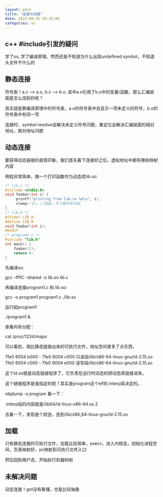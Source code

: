 ```yaml
---
layout: post
title: "连接与加载"
date: 2015-09-25 20:16:00
categories: os
---
```


## c++ #include引发的疑问

学了os, 学了编译原理，然而还是不知道为什么出现undefined symbol，不知道头文件干什么的

## 静态连接

符号表！a.c --> a.o, b.c --> b.o. 其中a.o引用了b.o中的变量/函数，那么汇编层面是怎么找到的呢？

其实就是靠编译原理中的符号表，a.o的符号表中会显示一项未定义的符号，b.o的符号表中有同一项

连接时，symbol resolve会解决未定义符号问题，重定位会解决汇编层面的相对地址，绝对地址问题

## 动态连接

要获得动态链接的直观印象，我们首先看下连接好之后，虚拟地址中都有哪些映射内容

例程非常简单，搞一个打印函数作为动态库lib.so:

```c
/* lib.c */
#include <stdio.h>
void foobar(int i) {
     printf("printing from lib.so %d\n", i);
     sleep(-1); //挂起，为了看内存分配
}
/* lib.h */
#ifndef LIB_H
#define LIB_H
void foobar(int i);
#endif
/* program1.c */
#include "lib.h"
int main() {
    foobar(1);
    return 0;
}
```

先编译so:

gcc -fPIC -shared -o lib.so lib.c

再编译连接program1.c 和 lib.so:

gcc -o program1 program1.c ./lib.so

运行起program1:

./program1 &

查看内存分配：

cat /proc/1234/maps

可以看到，相比静态链接出来的可执行文件，地址空间里多了点东西，

7fe0 6004 b000 - 7fe0 6004 c000  只读段/lib/x86-64-linux-gnu/ld-2.15.so
7fe0 6004 c000 - 7fe0 6004 e000  读写段/lib/x86-64-linux-gnu/ld-2.15.so

这个ld.so就是动态链接程序了，它负责在运行时动态的把动态库链接进来。

这个链接程序是谁指定的呢？其实是program这个elf的.interp段决定的。

objdump -s program 看一下：

.interp段的内容就是/lib64/ld-linux-x86-64.so.2

去看一下，发现是个软连，连到/lib/x86_64-linux-gnu/ld-2.15.so

## 加载

只有静态连接的可执行文件，加载比较简单，execv，进入内核态，初始化进程空间，页表映射好，pc映射到可执行文件入口

然后回到用户态，开始执行机器码啦

## 未解决问题

动态连接！got没有看懂，也是比较抽象

